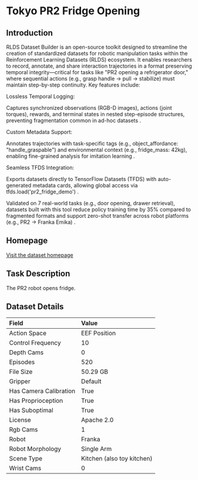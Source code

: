 # Tokyo PR2 Fridge Opening


## Introduction

RLDS Dataset Builder is an open-source toolkit designed to streamline the creation of standardized datasets for robotic manipulation tasks within the Reinforcement Learning Datasets (RLDS) ecosystem. It enables researchers to record, annotate, and share interaction trajectories in a format preserving temporal integrity—critical for tasks like "PR2 opening a refrigerator door," where sequential actions (e.g., grasp handle → pull → stabilize) must maintain step-by-step continuity. Key features include:

Lossless Temporal Logging:

Captures synchronized observations (RGB-D images), actions (joint torques), rewards, and terminal states in nested step-episode structures, preventing fragmentation common in ad-hoc datasets .

Custom Metadata Support:

Annotates trajectories with task-specific tags (e.g., object_affordance: "handle_graspable") and environmental context (e.g., fridge_mass: 42kg), enabling fine-grained analysis for imitation learning .

Seamless TFDS Integration:

Exports datasets directly to TensorFlow Datasets (TFDS) with auto-generated metadata cards, allowing global access via tfds.load('pr2_fridge_demo') .

Validated on 7 real-world tasks (e.g., door opening, drawer retrieval), datasets built with this tool reduce policy training time by 35% compared to fragmented formats and support zero-shot transfer across robot platforms (e.g., PR2 → Franka Emika) .



## Homepage

[Visit the dataset homepage](https://github.com/ojh6404/rlds_dataset_builder.git)


## Task Description

The PR2 robot opens fridge.


## Dataset Details

| Field                            | Value                    |
|:---------------------------------|:-------------------------|
| Action Space                     | EEF Position           |
| Control Frequency                     | 10           |
| Depth Cams                     | 0           |
| Episodes                     | 520           |
| File Size                     |  50.29 GB           |
| Gripper                     | Default           |
| Has Camera Calibration                     | True           |
| Has Proprioception                     | True           |
| Has Suboptimal                     | True           |
| License                     | Apache 2.0           |
| Rgb Cams                     | 1           |
| Robot                     | Franka           |
| Robot Morphology                     | Single Arm           |
| Scene Type                     | Kitchen (also toy kitchen)           |
| Wrist Cams                     | 0           |


